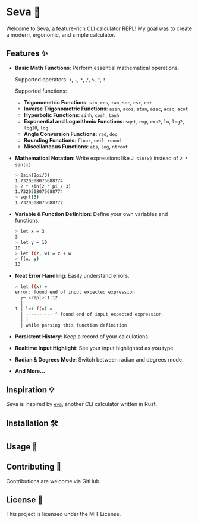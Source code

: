# Seva 📝

Welcome to Seva, a feature-rich CLI calculator REPL! My goal was to create a modern, ergonomic, and simple calculator.

## Features ✨

- **Basic Math Functions**: Perform essential mathematical operations.

  Supported operators: `+`, `-`, `*`, `/`, `%`, `^`, `!`

  Supported functions:
  - **Trigonometric Functions**: `sin`, `cos`, `tan`, `sec`, `csc`, `cot`
  - **Inverse Trigonometric Functions**: `asin`, `acos`, `atan`, `asec`, `acsc`, `acot`
  - **Hyperbolic Functions**: `sinh`, `cosh`, `tanh`
  - **Exponential and Logarithmic Functions**: `sqrt`, `exp`, `exp2`, `ln`, `log2`, `log10`, `log`
  - **Angle Conversion Functions**: `rad`, `deg`
  - **Rounding Functions**: `floor`, `ceil`, `round`
  - **Miscellaneous Functions**: `abs`, `log`, `ntroot`

- **Mathematical Notation**: Write expressions like `2 sin(x)` instead of `2 * sin(x)`.

  ```bash
  > 2sin(2pi/3)
  1.7320508075688774
  > 2 * sin(2 * pi / 3)
  1.7320508075688774
  > sqrt(3)
  1.7320508075688772
  ```

- **Variable & Function Definition**: Define your own variables and functions.

  ```bash
  > let x = 3
  3
  > let y = 10
  10
  > let f(z, w) = z + w
  > f(x, y)
  13
  ```

- **Neat Error Handling**: Easily understand errors.

  ```bash
  > let f(x) = 
  error: found end of input expected expression
    ┌─ <repl>:1:12
    │
  1 │ let f(x) = 
    │ ---------- ^ found end of input expected expression
    │ │          
    │ while parsing this function definition
  ```

- **Persistent History**: Keep a record of your calculations.

- **Realtime Input Highlight**: See your input highlighted as you type.

- **Radian & Degrees Mode**: Switch between radian and degrees mode.

- **And More...**

## Inspiration 💡

Seva is inspired by [`eva`](https://github.com/oppiliappan/eva), another CLI calculator written in Rust.

## Installation 🛠️

<!--TODO-->

## Usage 🚀

<!--TODO-->

## Contributing 🤝

Contributions are welcome via GitHub.

## License 📜

This project is licensed under the MIT License.
